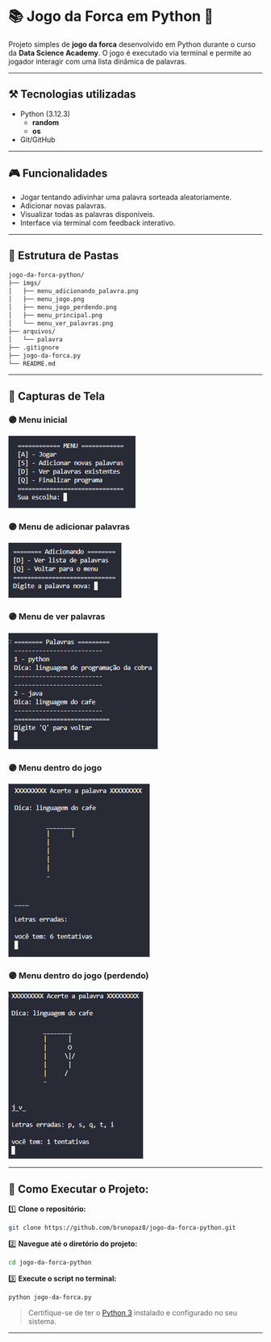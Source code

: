 # 📚 Jogo da Forca em Python 🐍

Projeto simples de **jogo da forca** desenvolvido em Python durante o curso da **Data Science Academy**. O jogo é executado via terminal e permite ao jogador interagir com uma lista dinâmica de palavras.

---

## **⚒️ Tecnologias utilizadas**

* Python (3.12.3)
  - **random**
  - **os**
* Git/GitHub

---

## 🎮 Funcionalidades

* Jogar tentando adivinhar uma palavra sorteada aleatoriamente.
* Adicionar novas palavras.
* Visualizar todas as palavras disponíveis.
* Interface via terminal com feedback interativo.

---

## 📂 Estrutura de Pastas

```
jogo-da-forca-python/
├── imgs/
│   ├── menu_adicionando_palavra.png
│   ├── menu_jogo.png
│   ├── menu_jogo_perdendo.png
│   ├── menu_principal.png
│   └── menu_ver_palavras.png
├── arquivos/
│   └── palavra
├── .gitignore
├── jogo-da-forca.py
└── README.md
```

---

## 📸 Capturas de Tela
### 🟣 Menu inicial
<img src='imgs/menu_principal.png'>

### 🟣 Menu de adicionar palavras
<img src='imgs/menu_adicionando_palavra.png'>

### 🟣 Menu de ver palavras
<img src='imgs/menu_ver_palavras.png'>

### 🟣 Menu dentro do jogo
<img src='imgs/menu_jogo.png'>

### 🟣 Menu dentro do jogo (perdendo)
<img src='imgs/menu_jogo_perdendo.png'>

---

## 🚀 Como Executar o Projeto:

1️⃣ **Clone o repositório:**

```bash
git clone https://github.com/brunopaz8/jogo-da-forca-python.git

```

2️⃣ **Navegue até o diretório do projeto:**

```bash
cd jogo-da-forca-python
```

3️⃣ **Execute o script no terminal:**

```bash
python jogo-da-forca.py
```

> Certifique-se de ter o [Python 3](https://www.python.org/downloads/) instalado e configurado no seu sistema.

---



